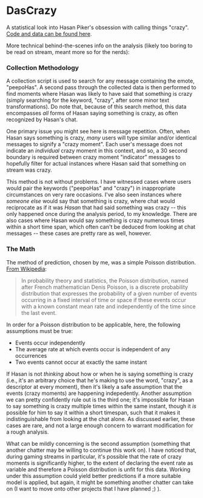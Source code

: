 # DasCrazy

A statistical look into Hasan Piker's obsession with calling things "crazy". [Code and data can be found here](https://github.com/braedynl/DasCrazy).

More technical behind-the-scenes info on the analysis (likely too boring to be read on stream, meant more so for the nerds):

### Collection Methodology

A collection script is used to search for any message containing the emote, "peepoHas". A second pass through the collected data is then performed to find moments where Hasan was likely to have said that something is crazy (simply searching for the keyword, "crazy", after some minor text transformations). Do note that, because of this search method, this data encompasses _all_ forms of Hasan saying something is crazy, as often recognized by Hasan's chat.

One primary issue you might see here is message repetition. Often, when Hasan says something is crazy, _many_ users will type similar and/or identical messages to signify a "crazy moment". Each user's message does not indicate an _individual_ crazy moment in this context, and so, a 30 second boundary is required between crazy moment "indicator" messages to hopefully filter for actual instances where Hasan said that something on stream was crazy. 

This method is not without problems. I have witnessed cases where users would pair the keywords ("peepoHas" and "crazy") in inappropriate circumstances on very rare occasions. I've also seen instances where _someone else_ would say that something is crazy, where chat would reciprocate as if it was _Hasan_ that had said something was crazy -- this only happened once during the analysis period, to my knowledge. There are also cases where Hasan would say something is crazy numerous times within a short time span, which often can't be deduced from looking at chat messages -- these cases are pretty rare as well, however.

### The Math

The method of prediction, chosen by me, was a simple Poisson distribution. [From Wikipedia](https://en.wikipedia.org/wiki/Poisson_distribution):

> In probability theory and statistics, the Poisson distribution, named after French mathematician Denis Poisson, is a discrete probability distribution that expresses the probability of a given number of events occurring in a fixed interval of time or space if these events occur with a known constant mean rate and independently of the time since the last event.

In order for a Poisson distribution to be applicable, here, the following assumptions must be true:

- Events occur independently
- The average rate at which events occur is independent of any occurrences
- Two events cannot occur at exactly the same instant

If Hasan is not _thinking_ about how or when he is saying something is crazy (i.e., it's an arbitrary choice that he's making to use the word, "crazy", as a descriptor at every moment), then it's likely a safe assumption that the events (crazy moments) are happening indepedently. Another assumption we can pretty confidently rule out is the third one; it's impossible for Hasan to say something is crazy multiple times within the same instant, though it _is_ possible for him to say it within a short timespan, such that it makes it indistinguishable from looking at the chat alone. As discussed earlier, these cases are rare, and not a large enough concern to warrant modification for a rough analysis.

What can be mildly concerning is the second assumption (something that another chatter may be willing to continue this work on). I have noticed that, during gaming streams in particular, it's possible that the rate of crazy moments is significantly higher, to the extent of declaring the event rate as variable and therefore a Poisson distribution is unfit for this data. Working under this assumption could yield better predictions if a more suitable model is applied, but again, it might be something another chatter can take on (I want to move onto other projects that I have planned ;) ).
